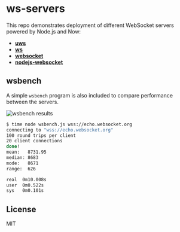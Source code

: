# ws-servers

This repo demonstrates deployment of different WebSocket servers powered by
Node.js and Now:

 * **[uws](./uws)**
 * **[ws](./ws)**
 * **[websocket](./websocket)**
 * **[nodejs-websocket](./nodejs-websocket)**

## wsbench

A simple `wsbench` program is also included to compare performance between
the servers.

![wsbench results](https://cldup.com/0SF9cl5eYZ.png)

```bash
$ time node wsbench.js wss://echo.websocket.org
connecting to "wss://echo.websocket.org"
100 round trips per client
20 client connections
done!
mean:   8731.95
median: 8683
mode:   8671
range:  626

real  0m10.008s
user  0m0.522s
sys   0m0.101s
```

## License

MIT
